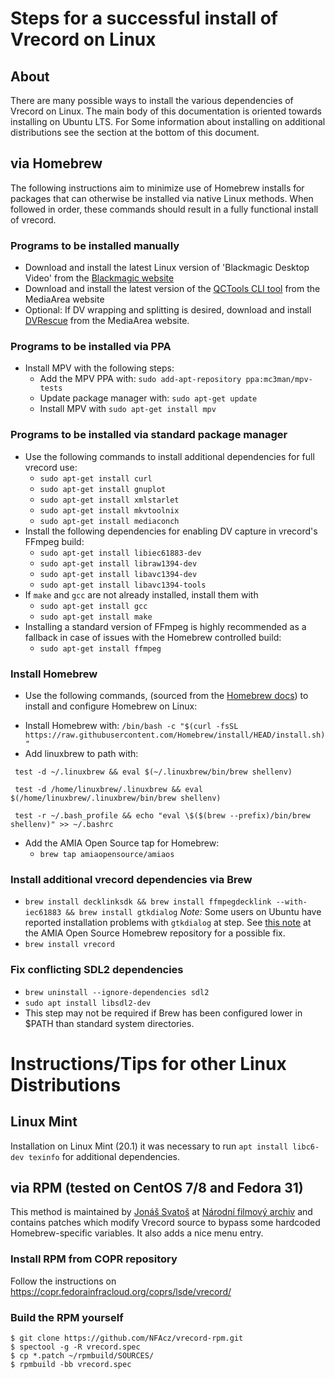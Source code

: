 # Steps for a successful install of Vrecord on Linux

## About
There are many possible ways to install the various dependencies of Vrecord on Linux. The main body of this documentation is oriented towards installing on Ubuntu LTS. For Some information about installing on additional distributions see the section at the bottom of this document. 

## via Homebrew
The following instructions aim to minimize use of Homebrew installs for packages that can otherwise be installed via native Linux methods. When followed in order, these commands should result in a fully functional install of vrecord.

### Programs to be installed manually

* Download and install the latest Linux version of 'Blackmagic Desktop Video' from the [Blackmagic website](https://www.blackmagicdesign.com/support/)
* Download and install the latest version of the [QCTools CLI tool](https://mediaarea.net/QCTools/Download/Ubuntu) from the MediaArea website
* Optional: If DV wrapping and splitting is desired, download and install [DVRescue](https://mediaarea.net/DVRescue) from the MediaArea website.

### Programs to be installed via PPA

* Install MPV with the following steps:
  - Add the MPV PPA with: `sudo add-apt-repository ppa:mc3man/mpv-tests`
  - Update package manager with: `sudo apt-get update`
  - Install MPV with `sudo apt-get install mpv`

### Programs to be installed via standard package manager

* Use the following commands to install additional dependencies for full vrecord use:
  - `sudo apt-get install curl`
  - `sudo apt-get install gnuplot`
  - `sudo apt-get install xmlstarlet`
  - `sudo apt-get install mkvtoolnix`
  - `sudo apt-get install mediaconch`
* Install the following dependencies for enabling DV capture in vrecord's FFmpeg build:
  - `sudo apt-get install libiec61883-dev`
  - `sudo apt-get install libraw1394-dev`
  - `sudo apt-get install libavc1394-dev`
  - `sudo apt-get install libavc1394-tools`
* If `make` and `gcc` are not already installed, install them with
  - `sudo apt-get install gcc`
  - `sudo apt-get install make`
* Installing a standard version of FFmpeg is highly recommended as a fallback in case of issues with the Homebrew controlled build:
  - `sudo apt-get install ffmpeg`
  
### Install Homebrew
* Use the following commands, (sourced from the [Homebrew docs](https://docs.brew.sh/Homebrew-on-Linux)) to install and configure Homebrew on Linux:
 - Install Homebrew with: `/bin/bash -c "$(curl -fsSL https://raw.githubusercontent.com/Homebrew/install/HEAD/install.sh)"`
 - Add linuxbrew to path with: 
~~~
 test -d ~/.linuxbrew && eval $(~/.linuxbrew/bin/brew shellenv)

 test -d /home/linuxbrew/.linuxbrew && eval $(/home/linuxbrew/.linuxbrew/bin/brew shellenv)

 test -r ~/.bash_profile && echo "eval \$($(brew --prefix)/bin/brew shellenv)" >> ~/.bashrc
 ~~~

 * Add the AMIA Open Source tap for Homebrew:
   - `brew tap amiaopensource/amiaos`

### Install additional vrecord dependencies via Brew
* `brew install decklinksdk && brew install ffmpegdecklink --with-iec61883 && brew install gtkdialog` _Note:_ Some users on Ubuntu have reported installation problems with `gtkdialog` at step. See [this note](https://github.com/amiaopensource/homebrew-amiaos/blob/master/TROUBLESHOOTING.md#vrecord)  at the AMIA Open Source Homebrew repository for a possible fix.
* `brew install vrecord`

### Fix conflicting SDL2 dependencies
* `brew uninstall --ignore-dependencies sdl2`
* `sudo apt install libsdl2-dev`
* This step may not be required if Brew has been configured lower in $PATH than standard system directories.

# Instructions/Tips for other Linux Distributions
## Linux Mint
Installation on Linux Mint (20.1) it was necessary to run `apt install libc6-dev texinfo` for additional dependencies.
## via RPM (tested on CentOS 7/8 and Fedora 31)
This method is maintained by [Jonáš Svatoš](mailto:jonas.svatos@nfa.cz) at [Národní filmový archiv](https://github.com/NFAcz)
and contains patches which modify Vrecord source to bypass some hardcoded Homebrew-specific variables. It also adds a nice menu entry.

### Install RPM from COPR repository
Follow the instructions on https://copr.fedorainfracloud.org/coprs/lsde/vrecord/

### Build the RPM yourself
```
$ git clone https://github.com/NFAcz/vrecord-rpm.git
$ spectool -g -R vrecord.spec
$ cp *.patch ~/rpmbuild/SOURCES/
$ rpmbuild -bb vrecord.spec
```
